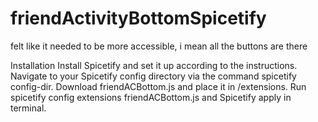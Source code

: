 # friendActivityBottomSpicetify
felt like it needed to be more accessible, i mean all the buttons are there

Installation
Install Spicetify and set it up according to the instructions.
Navigate to your Spicetify config directory via the command spicetify config-dir.
Download friendACBottom.js and place it in /extensions.
Run spicetify config extensions friendACBottom.js and Spicetify apply in terminal.
